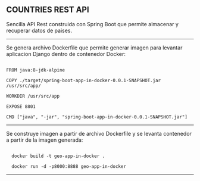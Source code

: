 COUNTRIES REST API
----------------------------------------------------------------------------------------------------------------------

Sencilla API Rest construida con Spring Boot  que permite almacenar y recuperar datos de paises.

----------------------------------------------------------------------------------------------------------------------

Se genera archivo Dockerfile que permite generar imagen para levantar aplicacion Django dentro de contenedor Docker:

```

FROM java:8-jdk-alpine

COPY ./target/spring-boot-app-in-docker-0.0.1-SNAPSHOT.jar /usr/src/app/

WORKDIR /usr/src/app

EXPOSE 8801

CMD ["java", "-jar", "spring-boot-app-in-docker-0.0.1-SNAPSHOT.jar"]

```

----------------------------------------------------------------------------------------------------------------------

Se construye imagen a partir de archivo Dockerfile y se levanta contenedor a partir de la imagen generada:

```

  docker build -t geo-app-in-docker .

  docker run -d -p8000:8888 geo-app-in-docker

```

----------------------------------------------------------------------------------------------------------------------
